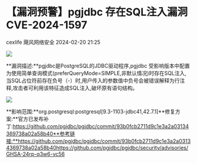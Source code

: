 #  【漏洞预警】pgjdbc 存在SQL注入漏洞CVE-2024-1597   
cexlife  飓风网络安全   2024-02-20 21:25  
  
![](https://mmbiz.qpic.cn/mmbiz_png/ibhQpAia4xu02ft6yQowoRTty5HoXk6oiaVNRYFnNyXiagWLWvMGoOklhucpS1FibToGw39VGOPjLDm91s6KhYnc61g/640?wx_fmt=png&from=appmsg "")  
  
**漏洞描述:**pgjdbc是PostgreSQL的JDBC驱动程序,pgjdbc 受影响版本中配置为使用简单查询模式(preferQueryMode=SIMPLE,非默认情况)时存在SQL注入,当SQL占位符前存在负号（-）时,用户传入的参数值中负号会被错误解释为行注释,攻击者可利用该特征造成SQL注入,破坏原有语句结构。  
  
![](https://mmbiz.qpic.cn/mmbiz_png/ibhQpAia4xu02ft6yQowoRTty5HoXk6oiaVP3vuBcWRqFOtUx4PWK2wIrWp2ug1JOiaRs9Ft8kgxBrseQoYyib4XTLg/640?wx_fmt=png&from=appmsg "")  
  
**影响范围:**org.postgresql:postgresql[9.3-1103-jdbc41,42.7.1]**修复方案:**官方已发布补丁:https://github.com/pgjdbc/pgjdbc/commit/93b0fcb2711d9c1e3a2a03134369738a02a58b40**参考链接:**https://github.com/pgjdbc/pgjdbc/commit/93b0fcb2711d9c1e3a2a03134369738a02a58b40https://github.com/pgjdbc/pgjdbc/security/advisories/GHSA-24rp-q3w6-vc56  
  
